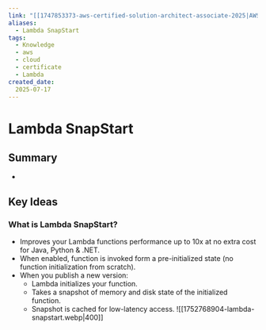```yaml
---
link: "[[1747853373-aws-certified-solution-architect-associate-2025|AWS Certified Solution Architect Associate 2025]]"
aliases: 
  - Lambda SnapStart
tags:
  - Knowledge
  - aws
  - cloud
  - certificate
  - Lambda
created_date:
  2025-07-17
---
```

# Lambda SnapStart
## Summary
- 

## Key Ideas
### What is Lambda SnapStart?
- Improves your Lambda functions performance up to 10x at no extra cost for Java, Python & .NET.
- When enabled, function is invoked form a pre-initialized state (no function initialization from scratch).
- When you publish a new version:
  - Lambda initializes your function.
  - Takes a snapshot of memory and disk state of the initialized function.
  - Snapshot is cached for low-latency access.
![[1752768904-lambda-snapstart.webp|400]]





